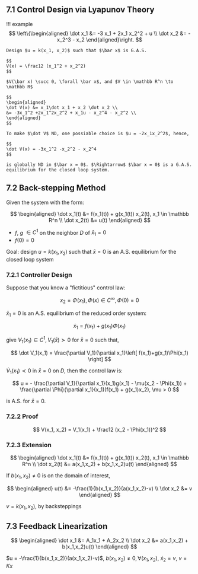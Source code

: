 ## 7.1 Control Design via Lyapunov Theory

!!! example
    $$
    \left\{\begin{aligned}
    \dot x_1 &= -3 x_1 + 2x_1 x_2^2 + u \\
    \dot x_2 &= -x_2^3 - x_2
    \end{aligned}\right.
    $$

    Design $u = k(x_1, x_2)$ such that $\bar x$ is G.A.S.

    $$
    V(x) = \frac12 (x_1^2 + x_2^2)
    $$ 

    $V(\bar x) \succ 0, \forall \bar x$, and $V \in \mathbb R^n \to \mathbb R$

    $$
    \begin{aligned}
    \dot V(x) &= x_1\dot x_1 + x_2 \dot x_2 \\
    &= -3x_1^2 +2x_1^2x_2^2 + x_1u - x_2^4 - x_2^2 \\
    \end{aligned}
    $$

    To make $\dot V$ ND, one possiable choice is $u = -2x_1x_2^2$, hence,

    $$
    \dot V(x) = -3x_1^2 -x_2^2 - x_2^4
    $$

    is globally ND in $\bar x = 0$. $\Rightarrow$ $\bar x = 0$ is a G.A.S. equilibrium for the closed loop system.

## 7.2 Back-stepping Method
Given the system with the form:

$$
\begin{aligned}
\dot x_1(t) &= f(x_1(t)) + g(x_1(t)) x_2(t), x_1 \in \mathbb R^n \\
\dot x_2(t) &= u(t)
\end{aligned}
$$

* $f$, $g$ $\in C^1$ on the neighbor $D$ of $\bar x_1 = 0$
* $f(0) = 0$

Goal: design $u = k(x_1, x_2)$ such that $\bar x = 0$ is an A.S. equilibrium for the closed loop system

### 7.2.1 Controller Design
Suppose that you know a "fictitious" control law: 

$$
x_2 = \Phi(x_1), \Phi(x) \in C^\infty, \Phi(0) = 0
$$

$\bar x_1 = 0$ is an A.S. equilibrium of the reduced order system:

$$
\dot x_1 = f(x_1) + g(x_1)\Phi(x_1)
$$

give $V_1(x_1) \in C^1, V_1(\bar x) \succ 0$ for $\bar x = 0$ such that, 

$$
\dot V_1(x_1) = \frac{\partial V_1}{\partial x_1}\left[ f(x_1)+g(x_1)\Phi(x_1) \right]
$$

$\dot V_1(x_1) \prec 0$ in $\bar x = 0$ on $D$, then the control law is:

$$
u = - \frac{\partial V_1}{\partial x_1}(x_1)g(x_1) - \mu(x_2 - \Phi(x_1)) + \frac{\partial \Phi}{\partial x_1}(x_1)(f(x_1) + g(x_1)x_2), \mu > 0
$$

is A.S. for $\bar x = 0$.

### 7.2.2 Proof
$$
V(x_1, x_2) = V_1(x_1) + \frac12 (x_2 - \Phi(x_1))^2
$$

### 7.2.3 Extension
$$
\begin{aligned}
\dot x_1(t) &= f(x_1(t)) + g(x_1(t)) x_2(t), x_1 \in \mathbb R^n \\
\dot x_2(t) &= a(x_1,x_2) + b(x_1,x_2)u(t)
\end{aligned}
$$

If $b(x_1,x_2) \neq 0$ is on the domain of interest,

$$
\begin{aligned}
u(t) &= -\frac{1}{b(x_1,x_2)}(a(x_1,x_2)-v) \\
\dot x_2 &= v
\end{aligned}
$$

$v = k(x_1,x_2)$, by backsteppings

## 7.3 Feedback Linearization
$$
\begin{aligned}
\dot x_1 &= A_1x_1 + A_2x_2 \\
\dot x_2 &= a(x_1,x_2) + b(x_1,x_2)u(t)
\end{aligned}
$$

$u = -\frac{1}{b(x_1,x_2)}(a(x_1,x_2)-v)$, $b(x_1,x_2) \neq 0, \forall (x_1, x_2)$, $\dot x_2 = v$, $v = Kx$